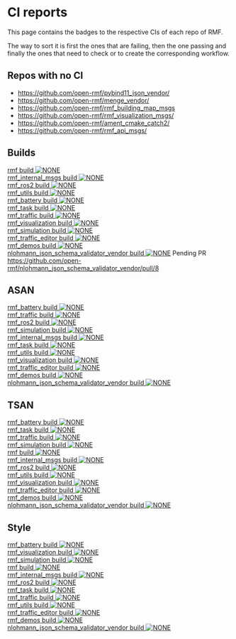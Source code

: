 # CI reports
This page contains the badges to the respective CIs of each repo of RMF.  

The way to sort it is first the ones that are failing, then the one passing and finally the ones that need to check or to create the corresponding workflow.

## Repos with no CI
* https://github.com/open-rmf/pybind11_json_vendor/
* https://github.com/open-rmf/menge_vendor/
* https://github.com/open-rmf/rmf_building_map_msgs
* https://github.com/open-rmf/rmf_visualization_msgs/
* https://github.com/open-rmf/ament_cmake_catch2/
* https://github.com/open-rmf/rmf_api_msgs/

## Builds
[ rmf build ![NONE](https://github.com/open-rmf/rmf/actions/workflows/nightly.yaml/badge.svg)](https://github.com/open-rmf/rmf/actions/workflows/nightly.yaml)  
[ rmf_internal_msgs build ![NONE](https://github.com/open-rmf/rmf_internal_msgs/actions/workflows/build.yaml/badge.svg)](https://github.com/open-rmf/rmf_internal_msgs/actions/workflows/build.yaml)  
[ rmf_ros2 build ![NONE](https://github.com/open-rmf/rmf_ros2/actions/workflows/build.yaml/badge.svg)](https://github.com/open-rmf/rmf_ros2/actions/workflows/build.yaml)  
[ rmf_utils build ![NONE](https://github.com/open-rmf/rmf_utils/actions/workflows/build.yaml/badge.svg)](https://github.com/open-rmf/rmf_utils/actions/workflows/build.yaml)  
[ rmf_battery build ![NONE](https://github.com/open-rmf/rmf_battery/actions/workflows/build.yaml/badge.svg)](https://github.com/open-rmf/rmf_battery/actions/workflows/build.yaml)  
[ rmf_task build ![NONE](https://github.com/open-rmf/rmf_task/actions/workflows/build.yaml/badge.svg)](https://github.com/open-rmf/rmf_task/actions/workflows/build.yaml)  
[ rmf_traffic build ![NONE](https://github.com/open-rmf/rmf_traffic/actions/workflows/build.yaml/badge.svg)](https://github.com/open-rmf/rmf_traffic/actions/workflows/build.yaml)  
[ rmf_visualization build ![NONE](https://github.com/open-rmf/rmf_visualization/actions/workflows/build.yaml/badge.svg)](https://github.com/open-rmf/rmf_visualization/actions/workflows/build.yaml)  
[ rmf_simulation build ![NONE](https://github.com/open-rmf/rmf_simulation/actions/workflows/build.yaml/badge.svg)](https://github.com/open-rmf/rmf_simulation/actions/workflows/build.yaml)  
[ rmf_traffic_editor build ![NONE](https://github.com/open-rmf/rmf_traffic_editor/actions/workflows/build.yaml/badge.svg)](https://github.com/open-rmf/rmf_traffic_editor/actions/workflows/build.yaml)  
[ rmf_demos build ![NONE](https://github.com/open-rmf/rmf_demos/actions/workflows/build.yaml/badge.svg)](https://github.com/open-rmf/rmf_demos/actions/workflows/build.yaml)  
[ nlohmann_json_schema_validator_vendor build ![NONE](https://github.com/open-rmf/nlohmann_json_schema_validator_vendor/actions/workflows/build.yaml/badge.svg)](https://github.com/open-rmf/nlohmann_json_schema_validator_vendor/actions/workflows/build.yaml) Pending PR https://github.com/open-rmf/nlohmann_json_schema_validator_vendor/pull/8   

## ASAN
[ rmf_battery build ![NONE](https://github.com/open-rmf/rmf_battery/actions/workflows/asan.yaml/badge.svg)](https://github.com/open-rmf/rmf_battery/actions/workflows/asan.yaml)  
[ rmf_traffic build ![NONE](https://github.com/open-rmf/rmf_traffic/actions/workflows/asan.yaml/badge.svg)](https://github.com/open-rmf/rmf_traffic/actions/workflows/asan.yaml)  
[ rmf_ros2 build ![NONE](https://github.com/open-rmf/rmf_ros2/actions/workflows/asan.yaml/badge.svg)](https://github.com/open-rmf/rmf_ros2/actions/workflows/asan.yaml)  
[ rmf_simulation build ![NONE](https://github.com/open-rmf/rmf_simulation/actions/workflows/asan.yaml/badge.svg)](https://github.com/open-rmf/rmf_simulation/actions/workflows/asan.yaml)   
[ rmf_internal_msgs build ![NONE](https://github.com/open-rmf/rmf_internal_msgs/actions/workflows/asan.yaml/badge.svg)](https://github.com/open-rmf/rmf_internal_msgs/actions/workflows/asan.yaml)   
[ rmf_task build ![NONE](https://github.com/open-rmf/rmf_task/actions/workflows/asan.yaml/badge.svg)](https://github.com/open-rmf/rmf_task/actions/workflows/asan.yaml)  
[ rmf_utils build ![NONE](https://github.com/open-rmf/rmf_utils/actions/workflows/asan.yaml/badge.svg)](https://github.com/open-rmf/rmf_utils/actions/workflows/asan.yaml)   
[ rmf_visualization build ![NONE](https://github.com/open-rmf/rmf_visualization/actions/workflows/asan.yaml/badge.svg)](https://github.com/open-rmf/rmf_visualization/actions/workflows/asan.yaml)   
[ rmf_traffic_editor build ![NONE](https://github.com/open-rmf/rmf_traffic_editor/actions/workflows/asan.yaml/badge.svg)](https://github.com/open-rmf/rmf_traffic_editor/actions/workflows/asan.yaml)  
[ rmf_demos build ![NONE](https://github.com/open-rmf/rmf_demos/actions/workflows/asan.yaml/badge.svg)](https://github.com/open-rmf/rmf_demos/actions/workflows/asan.yaml)   
[ nlohmann_json_schema_validator_vendor build ![NONE](https://github.com/open-rmf/nlohmann_json_schema_validator_vendor/actions/workflows/asan.yaml/badge.svg)](https://github.com/open-rmf/nlohmann_json_schema_validator_vendor/actions/workflows/asan.yaml)   

## TSAN
[ rmf_battery build ![NONE](https://github.com/open-rmf/rmf_battery/actions/workflows/tsan.yaml/badge.svg)](https://github.com/open-rmf/rmf_battery/actions/workflows/tsan.yaml)  
[ rmf_task build ![NONE](https://github.com/open-rmf/rmf_task/actions/workflows/tsan.yaml/badge.svg)](https://github.com/open-rmf/rmf_task/actions/workflows/tsan.yaml)  
[ rmf_traffic build ![NONE](https://github.com/open-rmf/rmf_traffic/actions/workflows/tsan.yaml/badge.svg)](https://github.com/open-rmf/rmf_traffic/actions/workflows/tsan.yaml)  
[ rmf_simulation build ![NONE](https://github.com/open-rmf/rmf_simulation/actions/workflows/tsan.yaml/badge.svg)](https://github.com/open-rmf/rmf_simulation/actions/workflows/tsan.yaml)  
[ rmf build ![NONE](https://github.com/open-rmf/rmf/actions/workflows/tsan.yaml/badge.svg)](https://github.com/open-rmf/rmf/actions/workflows/tsan.yaml)  
[ rmf_internal_msgs build ![NONE](https://github.com/open-rmf/rmf_internal_msgs/actions/workflows/tsan.yaml/badge.svg)](https://github.com/open-rmf/rmf_internal_msgs/actions/workflows/tsan.yaml)   
[ rmf_ros2 build ![NONE](https://github.com/open-rmf/rmf_ros2/actions/workflows/tsan.yaml/badge.svg)](https://github.com/open-rmf/rmf_ros2/actions/workflows/tsan.yaml)  
[ rmf_utils build ![NONE](https://github.com/open-rmf/rmf_utils/actions/workflows/tsan.yaml/badge.svg)](https://github.com/open-rmf/rmf_utils/actions/workflows/tsan.yaml)   
[ rmf_visualization build ![NONE](https://github.com/open-rmf/rmf_visualization/actions/workflows/tsan.yaml/badge.svg)](https://github.com/open-rmf/rmf_visualization/actions/workflows/tsan.yaml)   
[ rmf_traffic_editor build ![NONE](https://github.com/open-rmf/rmf_traffic_editor/actions/workflows/tsan.yaml/badge.svg)](https://github.com/open-rmf/rmf_traffic_editor/actions/workflows/tsan.yaml)  
[ rmf_demos build ![NONE](https://github.com/open-rmf/rmf_demos/actions/workflows/tsan.yaml/badge.svg)](https://github.com/open-rmf/rmf_demos/actions/workflows/tsan.yaml)   
[ nlohmann_json_schema_validator_vendor build ![NONE](https://github.com/open-rmf/nlohmann_json_schema_validator_vendor/actions/workflows/tsan.yaml/badge.svg)](https://github.com/open-rmf/nlohmann_json_schema_validator_vendor/actions/workflows/tsan.yaml)   

## Style
[ rmf_battery build ![NONE](https://github.com/open-rmf/rmf_battery/actions/workflows/style.yaml/badge.svg)](https://github.com/open-rmf/rmf_battery/actions/workflows/style.yaml)  
[ rmf_visualization build ![NONE](https://github.com/open-rmf/rmf_visualization/actions/workflows/style.yaml/badge.svg)](https://github.com/open-rmf/rmf_visualization/actions/workflows/style.yaml)  
[ rmf_simulation build ![NONE](https://github.com/open-rmf/rmf_simulation/actions/workflows/style.yaml/badge.svg)](https://github.com/open-rmf/rmf_simulation/actions/workflows/style.yaml)  
[ rmf build ![NONE](https://github.com/open-rmf/rmf/actions/workflows/style.yaml/badge.svg)](https://github.com/open-rmf/rmf/actions/workflows/style.yaml)  
[ rmf_internal_msgs build ![NONE](https://github.com/open-rmf/rmf_internal_msgs/actions/workflows/style.yaml/badge.svg)](https://github.com/open-rmf/rmf_internal_msgs/actions/workflows/style.yaml)   
[ rmf_ros2 build ![NONE](https://github.com/open-rmf/rmf_ros2/actions/workflows/style.yaml/badge.svg)](https://github.com/open-rmf/rmf_ros2/actions/workflows/style.yaml)  
[ rmf_task build ![NONE](https://github.com/open-rmf/rmf_task/actions/workflows/style.yaml/badge.svg)](https://github.com/open-rmf/rmf_task/actions/workflows/style.yaml)  
[ rmf_traffic build ![NONE](https://github.com/open-rmf/rmf_traffic/actions/workflows/style.yaml/badge.svg)](https://github.com/open-rmf/rmf_traffic/actions/workflows/style.yaml)  
[ rmf_utils build ![NONE](https://github.com/open-rmf/rmf_utils/actions/workflows/style.yaml/badge.svg)](https://github.com/open-rmf/rmf_utils/actions/workflows/style.yaml)   
[ rmf_traffic_editor build ![NONE](https://github.com/open-rmf/rmf_traffic_editor/actions/workflows/style.yaml/badge.svg)](https://github.com/open-rmf/rmf_traffic_editor/actions/workflows/style.yaml)  
[ rmf_demos build ![NONE](https://github.com/open-rmf/rmf_demos/actions/workflows/style.yaml/badge.svg)](https://github.com/open-rmf/rmf_demos/actions/workflows/style.yaml)   
[ nlohmann_json_schema_validator_vendor build ![NONE](https://github.com/open-rmf/nlohmann_json_schema_validator_vendor/actions/workflows/style.yaml/badge.svg)](https://github.com/open-rmf/nlohmann_json_schema_validator_vendor/actions/workflows/style.yaml)   


